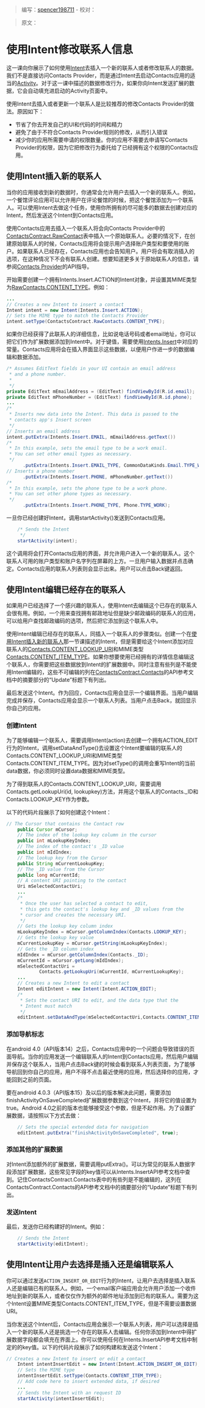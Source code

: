 > 编写：[spencer198711](https://github.com/spencer198711) - 校对：

> 原文：

# 使用Intent修改联系人信息

这一课向你展示了如何使用[Intent](http://developer.android.com/reference/android/content/Intent.html)去插入一个新的联系人或者修改联系人的数据。我们不是直接访问Contacts Provider，而是通过Intent去启动Contacts应用的适当的[Activity](http://developer.android.com/reference/android/app/Activity.html)。对于这一课中描述的数据修改行为，如果你向Intent发送扩展的数据，它会自动填充进启动的Activity页面中。

使用Intent去插入或者更新一个联系人是比较推荐的修改Contacts Provider的做法。原因如下：

* 节省了你去开发自己的UI和代码的时间和精力
* 避免了由于不符合Contacts Provider规则的修改，从而引入错误
* 减少你的应用所需要申请的权限数量。你的应用不需要去申请写Contacts Provider的权限，因为它把修改行为委托给了已经拥有这个权限的Contacts应用。

## 使用Intent插入新的联系人

当你的应用接收到新的数据时，你通常会允许用户去插入一个新的联系人。例如，一个餐馆评论应用可以允许用户在评论餐馆的时候，把这个餐馆添加为一个联系人。可以使用Intent去做这个任务，使用你所拥有的尽可能多的数据去创建对应的Intent，然后发送这个Intent到Contacts应用。

使用Contacts应用去插入一个联系人将会向Contacts Provider中的[ContactsContract.RawContact](http://developer.android.com/reference/android/provider/ContactsContract.RawContacts.html)表中插入一个原始联系人。必要的情况下，在创建原始联系人的时候，Contacts应用将会提示用户选择账户类型和要使用的账户。如果联系人已经存在，Contacts应用也会告知用户。用户将会有取消插入的选项，在这种情况下不会有联系人创建。想要知道更多关于原始联系人的信息，请参阅[Contacts Provider](http://developer.android.com/guide/topics/providers/contacts-provider.html)的API指导。

开始需要创建一个拥有Intents.Insert.ACTION的Intent对象，并设置其MIME类型为[RawContacts.CONTENT_TYPE](http://developer.android.com/reference/android/provider/ContactsContract.RawContacts.html#CONTENT_TYPE)。例如：

```java
...
// Creates a new Intent to insert a contact
Intent intent = new Intent(Intents.Insert.ACTION);
// Sets the MIME type to match the Contacts Provider
intent.setType(ContactsContract.RawContacts.CONTENT_TYPE);
```

如果你已经获得了此联系人的详细信息，比如说电话号码或者email地址，你可以把它们作为扩展数据添加到Intent中。对于键值，需要使用[Intents.Insert](http://developer.android.com/reference/android/provider/ContactsContract.Intents.Insert.html)中对应的常量。Contacts应用将会在插入界面显示这些数据，以便用户作进一步的数据编辑和数据添加。

```java
/* Assumes EditText fields in your UI contain an email address
 * and a phone number.
 *
 */
private EditText mEmailAddress = (EditText) findViewById(R.id.email);
private EditText mPhoneNumber = (EditText) findViewById(R.id.phone);
...
/*
 * Inserts new data into the Intent. This data is passed to the
 * contacts app's Insert screen
 */
// Inserts an email address
intent.putExtra(Intents.Insert.EMAIL, mEmailAddress.getText())
/*
 * In this example, sets the email type to be a work email.
 * You can set other email types as necessary.
 */
      .putExtra(Intents.Insert.EMAIL_TYPE, CommonDataKinds.Email.TYPE_WORK)
// Inserts a phone number
      .putExtra(Intents.Insert.PHONE, mPhoneNumber.getText())
/*
 * In this example, sets the phone type to be a work phone.
 * You can set other phone types as necessary.
 */
      .putExtra(Intents.Insert.PHONE_TYPE, Phone.TYPE_WORK);
```

一旦你已经创建好Intent，调用startActivity()发送到Contacts应用。

```java
	/* Sends the Intent
     */
    startActivity(intent);
```

这个调用将会打开Contacts应用的界面，并允许用户进入一个新的联系人。这个联系人可用的账户类型和账户名字列在屏幕的上方。一旦用户输入数据并点击确定。Contacts应用的联系人列表则会显示出来。用户可以点击Back键返回。

## 使用Intent编辑已经存在的联系人

如果用户已经选择了一个感兴趣的联系人，使用Intent去编辑这个已存在的联系人会很有用。例如，一个用来查找拥有邮政地址但是缺少邮政编码的联系人的应用，可以给用户查找邮政编码的选项，然后把它添加到这个联系人中。

使用Intent编辑已经存在的联系人，同插入一个联系人的步骤类似。创建一个在[使用Intent插入新的联系人]()那一节课描述的Intent，但是需要给这个Intent添加对应联系人的[Contacts.CONTENT_LOOKUP_URI](http://developer.android.com/reference/android/provider/ContactsContract.Contacts.html#CONTENT_LOOKUP_URI)和MIME类型[Contacts.CONTENT_ITEM_TYPE](http://developer.android.com/reference/android/provider/ContactsContract.Contacts.html#CONTENT_ITEM_TYPE)。如果你想要使用已经拥有的详情信息编辑这个联系人，你需要把这些数据放到Intent的扩展数据中。同时注意有些列是不能使用Intent编辑的，这些不可编辑的列在[ContactsContract.Contacts](http://developer.android.com/reference/android/provider/ContactsContract.Contacts.html)的API参考文档中的摘要部分的“Update”标题下有列出。

最后发送这个Intent。作为回应，Contacts应用会显示一个编辑界面。当用户编辑完成并保存，Contacts应用会显示一个联系人列表。当用户点击Back，就回显示你自己的应用。


### 创建Intent

为了能够编辑一个联系人，需要调用Intent(action)去创建一个拥有ACTION_EDIT行为的Intent，调用setDataAndType()去设置这个Intent要编辑的联系人的Contacts.CONTENT_LOOKUP_URI和MIME类型Contacts.CONTENT_ITEM_TYPE。因为对setType()的调用会重写Intent的当前data数据，你必须同时设置data数据和MIME类型。

为了得到联系人的Contacts.CONTENT_LOOKUP_URI，需要调用Contacts.getLookupUri(id, lookupkey)方法，并用这个联系人的Contacts._ID和Contacts.LOOKUP_KEY作为参数。

以下的代码片段展示了如何创建这个Intent：

```java
// The Cursor that contains the Contact row
    public Cursor mCursor;
    // The index of the lookup key column in the cursor
    public int mLookupKeyIndex;
    // The index of the contact's _ID value
    public int mIdIndex;
    // The lookup key from the Cursor
    public String mCurrentLookupKey;
    // The _ID value from the Cursor
    public long mCurrentId;
    // A content URI pointing to the contact
    Uri mSelectedContactUri;
    ...
    /*
     * Once the user has selected a contact to edit,
     * this gets the contact's lookup key and _ID values from the
     * cursor and creates the necessary URI.
     */
    // Gets the lookup key column index
    mLookupKeyIndex = mCursor.getColumnIndex(Contacts.LOOKUP_KEY);
    // Gets the lookup key value
    mCurrentLookupKey = mCursor.getString(mLookupKeyIndex);
    // Gets the _ID column index
    mIdIndex = mCursor.getColumnIndex(Contacts._ID);
    mCurrentId = mCursor.getLong(mIdIndex);
    mSelectedContactUri =
            Contacts.getLookupUri(mCurrentId, mCurrentLookupKey);
    ...
    // Creates a new Intent to edit a contact
    Intent editIntent = new Intent(Intent.ACTION_EDIT);
    /*
     * Sets the contact URI to edit, and the data type that the
     * Intent must match
     */
    editIntent.setDataAndType(mSelectedContactUri,Contacts.CONTENT_ITEM_TYPE);
```

### 添加导航标志

在android 4.0（API版本14）之后，Contacts应用中的一个问题会导致错误的页面导航。当你的应用发送一个编辑联系人的Intent到Contacts应用，然后用户编辑并保存这个联系人，当用户点击Back键的时候会看到联系人列表页面，为了能够导航回到你自己的应用，用户不得不点击最近使用的应用，然后选择你的应用，才能回到之前的页面。

要在android 4.0.3（API版本15）及以后的版本解决此问题，需要添加finishActivityOnSaveCompleted扩展数据参数到这个Intent，并将它的值设置为true。Android 4.0之前的版本也能够接受这个参数，但是不起作用。为了设置扩展数据，请按照以下方式去做：

```java
	// Sets the special extended data for navigation
    editIntent.putExtra("finishActivityOnSaveCompleted", true);
```

### 添加其他的扩展数据

对Intent添加额外的扩展数据，需要调用putExtra()。可以为常见的联系人数据字段添加扩展数据，这些常见字段的key值可以从Intents.InsertAPI参考文档中查到。记住ContactsContract.Contacts表中的有些列是不能编辑的，这列在ContactsContract.Contacts的API参考文档中的摘要部分的“Update”标题下有列出。



### 发送Intent

最后，发送你已经构建好的Intent。例如：

```java
	// Sends the Intent
    startActivity(editIntent);
```

## 使用Intent让用户去选择是插入还是编辑联系人

你可以通过发送`ACTION_INSERT_OR_EDIT`行为的Intent，让用户去选择是插入联系人还是编辑已有的联系人。例如，一个email客户端应用会允许用户添加一个收件地址到新的联系人，或者仅仅作为额外的邮件地址添加到已有的联系人。需要为这个Intent设置MIME类型Contacts.CONTENT_ITEM_TYPE，但是不需要设置数据URI。

当你发送这个Intent后，Contacts应用会展示一个联系人列表，用户可以选择是插入一个新的联系人还是挑选一个存在的联系人去编辑。任何你添加到Intent中得扩展数据字段都会填充在界面上。你可以使用任何在Intents.InsertAPI参考文档中制定的的key值。以下的代码片段展示了如何构建和发送这个Intent：

```java
// Creates a new Intent to insert or edit a contact
    Intent intentInsertEdit = new Intent(Intent.ACTION_INSERT_OR_EDIT);
    // Sets the MIME type
    intentInsertEdit.setType(Contacts.CONTENT_ITEM_TYPE);
    // Add code here to insert extended data, if desired
    ...
    // Sends the Intent with an request ID
    startActivity(intentInsertEdit);
```






